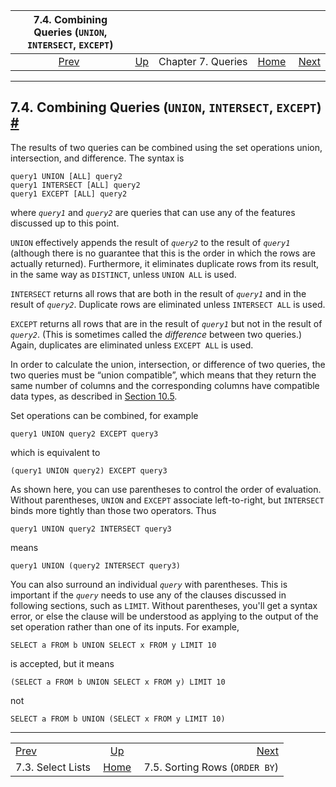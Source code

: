 <!--?xml version="1.0" encoding="UTF-8" standalone="no"?-->

| 7.4. Combining Queries (`UNION`, `INTERSECT`, `EXCEPT`) |                                         |                    |                                                       |                                                            |
| :-----------------------------------------------------: | :-------------------------------------- | :----------------: | ----------------------------------------------------: | ---------------------------------------------------------: |
|  [Prev](queries-select-lists.html "7.3. Select Lists")  | [Up](queries.html "Chapter 7. Queries") | Chapter 7. Queries | [Home](index.html "PostgreSQL 17devel Documentation") |  [Next](queries-order.html "7.5. Sorting Rows (ORDER BY)") |

***

## 7.4. Combining Queries (`UNION`, `INTERSECT`, `EXCEPT`) [#](#QUERIES-UNION)

[]()[]()[]()[]()[]()[]()[]()

The results of two queries can be combined using the set operations union, intersection, and difference. The syntax is

    query1 UNION [ALL] query2
    query1 INTERSECT [ALL] query2
    query1 EXCEPT [ALL] query2

where *`query1`* and *`query2`* are queries that can use any of the features discussed up to this point.

`UNION` effectively appends the result of *`query2`* to the result of *`query1`* (although there is no guarantee that this is the order in which the rows are actually returned). Furthermore, it eliminates duplicate rows from its result, in the same way as `DISTINCT`, unless `UNION ALL` is used.

`INTERSECT` returns all rows that are both in the result of *`query1`* and in the result of *`query2`*. Duplicate rows are eliminated unless `INTERSECT ALL` is used.

`EXCEPT` returns all rows that are in the result of *`query1`* but not in the result of *`query2`*. (This is sometimes called the *difference* between two queries.) Again, duplicates are eliminated unless `EXCEPT ALL` is used.

In order to calculate the union, intersection, or difference of two queries, the two queries must be “union compatible”, which means that they return the same number of columns and the corresponding columns have compatible data types, as described in [Section 10.5](typeconv-union-case.html "10.5. UNION, CASE, and Related Constructs").

Set operations can be combined, for example

    query1 UNION query2 EXCEPT query3

which is equivalent to

    (query1 UNION query2) EXCEPT query3

As shown here, you can use parentheses to control the order of evaluation. Without parentheses, `UNION` and `EXCEPT` associate left-to-right, but `INTERSECT` binds more tightly than those two operators. Thus

    query1 UNION query2 INTERSECT query3

means

    query1 UNION (query2 INTERSECT query3)

You can also surround an individual *`query`* with parentheses. This is important if the *`query`* needs to use any of the clauses discussed in following sections, such as `LIMIT`. Without parentheses, you'll get a syntax error, or else the clause will be understood as applying to the output of the set operation rather than one of its inputs. For example,

    SELECT a FROM b UNION SELECT x FROM y LIMIT 10

is accepted, but it means

    (SELECT a FROM b UNION SELECT x FROM y) LIMIT 10

not

    SELECT a FROM b UNION (SELECT x FROM y LIMIT 10)

***

|                                                        |                                                       |                                                            |
| :----------------------------------------------------- | :---------------------------------------------------: | ---------------------------------------------------------: |
| [Prev](queries-select-lists.html "7.3. Select Lists")  |        [Up](queries.html "Chapter 7. Queries")        |  [Next](queries-order.html "7.5. Sorting Rows (ORDER BY)") |
| 7.3. Select Lists                                      | [Home](index.html "PostgreSQL 17devel Documentation") |                             7.5. Sorting Rows (`ORDER BY`) |
